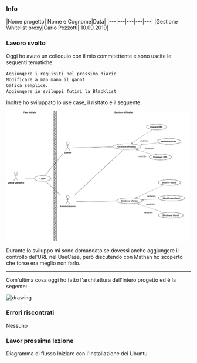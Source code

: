 ### Info
|Nome progetto|   Nome e Cognome|Data|
|---|---|---|---|---|
|Gestione Whitelist proxy|Carlo Pezzotti| 10.09.2019|

### <b>Lavoro svolto</b>

Oggi ho avuto un colloquio con il mio commitettente e sono uscite le seguenti tematiche:
    
    Aggiungere i requisiti nel prossimo diario
    Modificare a man mano il gannt 
    Gafica semplice.
    Aggiungere in sviluppi futiri la Blacklist

Inoltre ho sviluppato lo use case, il risltato é il seguente:

<img src="UseCase.png" alt="drawing" width="500"/>

Durante lo sviluppo mi sono domandato se dovessi anche aggiungere il controllo del'URL nel UseCase, però discutendo con Mathan ho scoperto che forse era meglio non farlo.

<hr>

Com'ultima cosa oggi ho fatto l'architettura dell'intero progetto ed è la segente:

<img src="Architettura.png" alt="drawing" width="200"/>


### <b>Errori riscontrati</b>
Nessuno

### <b>Lavor prossima lezione</b>
Diagramma di flusso
Iniziare con l'installazione dei Ubuntu